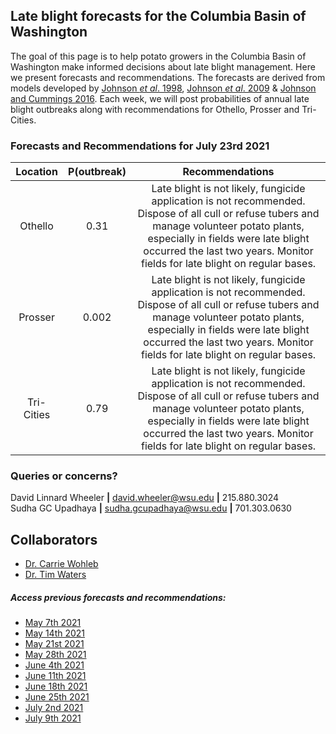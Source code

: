 ## Late blight forecasts for the Columbia Basin of Washington
The goal of this page is to help potato growers in the Columbia Basin of Washington make informed decisions about late blight management. Here we present forecasts and recommendations. The forecasts are derived from models developed by [Johnson *et al*. 1998](https://apsjournals.apsnet.org/doi/pdfplus/10.1094/PDIS.1998.82.6.642), [Johnson *et al*. 2009](https://apsjournals.apsnet.org/doi/pdfplus/10.1094/PDIS-93-3-0272) & [Johnson and Cummings 2016](https://link.springer.com/article/10.1007/s12230-016-9500-1). Each week, we will post probabilities of annual late blight outbreaks along with recommendations for Othello, Prosser and Tri-Cities.

###  Forecasts and Recommendations for July 23rd 2021

| Location | P(outbreak) | Recommendations |
| :---: | :---: |:---: |
| Othello | 0.31 | Late blight is not likely, fungicide application is not recommended. Dispose of all cull or refuse tubers and manage volunteer potato plants, especially in fields were late blight occurred the last two years. Monitor fields for late blight on regular bases. |
| Prosser | 0.002 | Late blight is not likely, fungicide application is not recommended. Dispose of all cull or refuse tubers and manage volunteer potato plants, especially in fields were late blight occurred the last two years. Monitor fields for late blight on regular bases. |
| Tri-Cities | 0.79 | Late blight is not likely, fungicide application is not recommended. Dispose of all cull or refuse tubers and manage volunteer potato plants, especially in fields were late blight occurred the last two years. Monitor fields for late blight on regular bases. |

### Queries or concerns?
David Linnard Wheeler **|** david.wheeler@wsu.edu **|** 215.880.3024  
Sudha GC Upadhaya **|** sudha.gcupadhaya@wsu.edu **|** 701.303.0630

## Collaborators
- [Dr. Carrie Wohleb](http://potatoes.wsu.edu/personnel/wohleb/)
- [Dr. Tim Waters](http://potatoes.wsu.edu/personnel/waters/)

##### Access previous forecasts and recommendations:
* [May 7th 2021](https://github.com/d-linnard/LateBlight/blob/main/Forecasts%26Recommendations/May_7_2021.md)
* [May 14th 2021](https://github.com/d-linnard/LateBlight/blob/main/Forecasts%26Recommendations/May_14_2021.md)
* [May 21st 2021](https://github.com/d-linnard/LateBlight/blob/main/Forecasts%26Recommendations/May_21_2021.md)
* [May 28th 2021](https://github.com/d-linnard/LateBlight/blob/main/Forecasts%26Recommendations/May_28_2021.md)
* [June 4th 2021](https://github.com/d-linnard/LateBlight/blob/main/Forecasts%26Recommendations/June_4_2021.md)
* [June 11th 2021](https://github.com/d-linnard/LateBlight/blob/main/Forecasts%26Recommendations/June_11_2021.md)
* [June 18th 2021](https://github.com/d-linnard/LateBlight/blob/main/Forecasts%26Recommendations/June_18_2021.md)
* [June 25th 2021](https://github.com/d-linnard/LateBlight/blob/main/Forecasts%26Recommendations/June_25_2021.md)
* [July 2nd 2021](https://github.com/d-linnard/LateBlight/blob/main/Forecasts%26Recommendations/July_2_2021.md)
* [July 9th 2021](https://github.com/d-linnard/LateBlight/blob/main/Forecasts%26Recommendations/July_9_2021.md)
